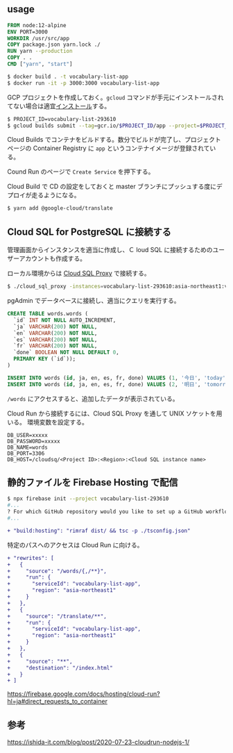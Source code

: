 ## usage

```Dockerfile
FROM node:12-alpine
ENV PORT=3000
WORKDIR /usr/src/app
COPY package.json yarn.lock ./
RUN yarn --production
COPY . .
CMD ["yarn", "start"]
```

```bash
$ docker build . -t vocabulary-list-app
$ docker run -it -p 3000:3000 vocabulary-list-app
```

GCP プロジェクトを作成しておく。`gcloud` コマンドが手元にインストールされてない場合は適宜[インストール](https://cloud.google.com/sdk/docs/install)する。

```bash
$ PROJECT_ID=vocabulary-list-293610
$ gcloud builds submit --tag=gcr.io/$PROJECT_ID/app --project=$PROJECT_ID
```

Cloud Builds でコンテナをビルドする。数分でビルドが完了し、プロジェクトページの Container Registry に `app` というコンテナイメージが登録されている。

Cound Run のページで `Create Service` を押下する。

Cloud Build で CD の設定をしておくと master ブランチにプッシュする度にデプロイが走るようになる。

```bash
$ yarn add @google-cloud/translate
```

## Cloud SQL for PostgreSQL に接続する

管理画面からインスタンスを適当に作成し、Ｃ loud SQL に接続するためのユーザーアカウントも作成する。

ローカル環境からは [Cloud SQL Proxy](https://cloud.google.com/sql/docs/postgres/quickstart-proxy-test) で接続する。

```bash
$ ./cloud_sql_proxy -instances=vocabulary-list-293610:asia-northeast1:vocabulary-list=tcp:3306
```

pgAdmin でデータベースに接続し、適当にクエリを実行する。

```sql
CREATE TABLE words.words (
  `id` INT NOT NULL AUTO_INCREMENT,
  `ja` VARCHAR(200) NOT NULL,
  `en` VARCHAR(200) NOT NULL,
  `es` VARCHAR(200) NOT NULL,
  `fr` VARCHAR(200) NOT NULL,
  `done` BOOLEAN NOT NULL DEFAULT 0,
  PRIMARY KEY (`id`));
)

INSERT INTO words (id, ja, en, es, fr, done) VALUES (1, '今日', 'today', 'hoy', 'anjourd''hui', false);
INSERT INTO words (id, ja, en, es, fr, done) VALUES (2, '明日', 'tomorrow', 'mañana', 'demain', false);
```

`/words` にアクセスすると、追加したデータが表示されている。

Cloud Run から接続するには、Cloud SQL Proxy を通して UNIX ソケットを用いる。
環境変数を設定する。

```
DB_USER=xxxxx
DB_PASSWORD=xxxxx
DB_NAME=words
DB_PORT=3306
DB_HOST=/cloudsq/<Project ID>:<Region>:<Cloud SQL instance name>
```

## 静的ファイルを Firebase Hosting で配信

```bash
$ npx firebase init --project vocabulary-list-293610
#...
? For which GitHub repository would you like to set up a GitHub workflow? nokazn/vocabulary-list? nokazn/vocabulary-list
#...
```

```diff
+ "build:hosting": "rimraf dist/ && tsc -p ./tsconfig.json"
```

特定のパスへのアクセスは Cloud Run に向ける。

```diff
+ "rewrites": [
+   {
+     "source": "/words/{,/**}",
+     "run": {
+       "serviceId": "vocabulary-list-app",
+       "region": "asia-northeast1"
+     }
+   },
+   {
+     "source": "/translate/**",
+     "run": {
+       "serviceId": "vocabulary-list-app",
+       "region": "asia-northeast1"
+     }
+   },
+   {
+     "source": "**",
+     "destination": "/index.html"
+   }
+ ]
```

https://firebase.google.com/docs/hosting/cloud-run?hl=ja#direct_requests_to_container

## 参考

https://ishida-it.com/blog/post/2020-07-23-cloudrun-nodejs-1/

